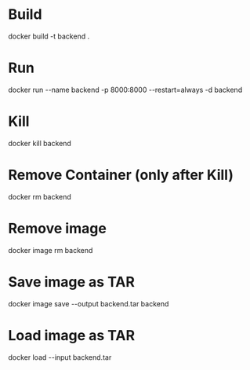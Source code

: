 # Build
docker build -t backend .

# Run
docker run --name backend -p 8000:8000 --restart=always -d backend

# Kill
docker kill backend

# Remove Container (only after Kill)
docker rm backend

# Remove image
docker image rm backend

# Save image as TAR
docker image save --output backend.tar backend

# Load image as TAR
docker load --input backend.tar